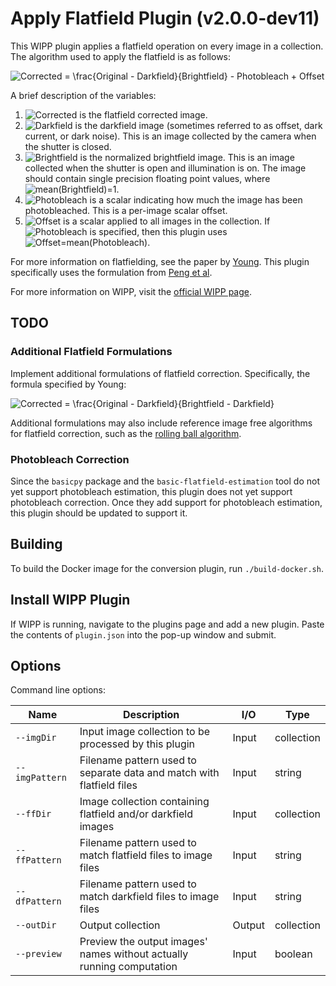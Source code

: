 # Apply Flatfield Plugin (v2.0.0-dev11)

This WIPP plugin applies a flatfield operation on every image in a collection.
The algorithm used to apply the flatfield is as follows:

![Corrected = \frac{Original - Darkfield}{Brightfield} - Photobleach + Offset](https://render.githubusercontent.com/render/math?math=Corrected%20%3D%20%5Cfrac%7BOriginal%20-%20Darkfield%7D%7BBrightfield%7D%20-%20Photobleach%20%2B%20Offset)

A brief description of the variables:
1. ![Corrected](https://render.githubusercontent.com/render/math?math=Corrected) is the flatfield corrected image.
2. ![Darkfield](https://render.githubusercontent.com/render/math?math=Darkfield) is the darkfield image (sometimes referred to as offset, dark current, or dark  noise). This is an image collected by the camera when the shutter is closed.
3. ![Brightfield](https://render.githubusercontent.com/render/math?math=Brightfield) is the normalized brightfield image. This is an image collected when the shutter  is open and illumination is on. The image should contain single precision  floating point values, where ![mean(Brightfield)=1](https://render.githubusercontent.com/render/math?math=mean(Brightfield)%3D1).
4. ![Photobleach](https://render.githubusercontent.com/render/math?math=Photobleach) is a scalar indicating how much the image has been photobleached. This is a per-image scalar offset.
5. ![Offset](https://render.githubusercontent.com/render/math?math=Offset) is a  scalar applied to all images in the collection. If ![Photobleach](https://render.githubusercontent.com/render/math?math=Photobleach) is specified, then this plugin uses ![Offset=mean(Photobleach)](https://render.githubusercontent.com/render/math?math=Offset%3Dmean(Photobleach)).

For more information on flatfielding, see the paper by [Young](https://currentprotocols.onlinelibrary.wiley.com/doi/full/10.1002/0471142956.cy0211s14).
This plugin specifically uses the formulation from [Peng et al](https://www.nature.com/articles/ncomms14836).

For more information on WIPP, visit the
[official WIPP page](https://isg.nist.gov/deepzoomweb/software/wipp).

## TODO

### Additional Flatfield Formulations

Implement additional formulations of flatfield correction. Specifically, the formula specified by Young:

![Corrected = \frac{Original - Darkfield}{Brightfield - Darkfield} ](https://render.githubusercontent.com/render/math?math=Corrected%20%3D%20%5Cfrac%7BOriginal%20-%20Darkfield%7D%7BBrightfield%20-%20Darkfield%7D%20)

Additional formulations may also include reference image free algorithms for flatfield correction, such as the [rolling ball algorithm](https://www.computer.org/csdl/magazine/co/1983/01/01654163/13rRUwwJWBB).

### Photobleach Correction

Since the `basicpy` package and the `basic-flatfield-estimation` tool do not yet support photobleach estimation, this plugin does not yet support photobleach correction.
Once they add support for photobleach estimation, this plugin should be updated to support it.

## Building

To build the Docker image for the conversion plugin, run `./build-docker.sh`.

## Install WIPP Plugin

If WIPP is running, navigate to the plugins page and add a new plugin.
Paste the contents of `plugin.json` into the pop-up window and submit.

## Options

Command line options:

| Name             | Description                                                           | I/O    | Type       |
|------------------|-----------------------------------------------------------------------|--------|------------|
| `--imgDir`       | Input image collection to be processed by this plugin                 | Input  | collection |
| `--imgPattern`   | Filename pattern used to separate data and match with flatfield files | Input  | string     |
| `--ffDir`        | Image collection containing flatfield and/or darkfield images         | Input  | collection |
| `--ffPattern`    | Filename pattern used to match flatfield files to image files         | Input  | string     |
| `--dfPattern`    | Filename pattern used to match darkfield files to image files         | Input  | string     |
| `--outDir`       | Output collection                                                     | Output | collection |
| `--preview`      | Preview the output images' names without actually running computation | Input  | boolean    |

